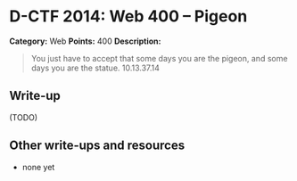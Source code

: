 # D-CTF 2014: Web 400 – Pigeon

**Category:** Web
**Points:** 400
**Description:**

> You just have to accept that some days you are the pigeon, and some days you are the statue. 10.13.37.14

## Write-up

(TODO)

## Other write-ups and resources

* none yet
